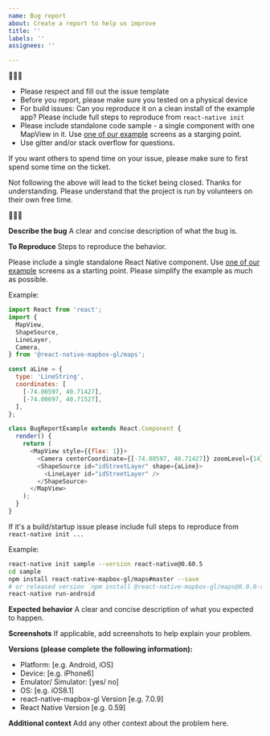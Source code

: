 ```yaml
---
name: Bug report
about: Create a report to help us improve
title: ''
labels: ''
assignees: ''

---
```


🚨🚨🚨
* Please respect and fill out the issue template
* Before you report, please make sure you tested on a physical device
* For build issues: Can you reproduce it on a clean install of the example app? Please include full steps to reproduce from `react-native init`
* Please include standalone code sample - a single component with one MapView in it. Use [one of our example](https://github.com/react-native-mapbox-gl/maps/blob/master/example/src/examples/PointInMapView.js) screens as a starging point.
* Use gitter and/or stack overflow for questions.

If you want others to spend time on your issue, please make sure to first spend some time on the ticket. 

Not following the above will lead to the ticket being closed.
Thanks for understanding. Please understand that the project is run by volunteers on their own free time.

🚨🚨🚨



**Describe the bug**
A clear and concise description of what the bug is.

**To Reproduce**
Steps to reproduce the behavior. 

Please include a single standalone React Native component. Use [one of our example](https://github.com/react-native-mapbox-gl/maps/blob/master/example/src/examples/BugReportTemplate.js) screens as a starting point.
Please simplify the example as much as possible.

Example:
```js
import React from 'react';
import {
  MapView,
  ShapeSource,
  LineLayer,
  Camera,
} from '@react-native-mapbox-gl/maps';

const aLine = {
  type: 'LineString',
  coordinates: [
    [-74.00597, 40.71427],
    [-74.00697, 40.71527],
  ],
};

class BugReportExample extends React.Component {
  render() {
    return (
      <MapView style={{flex: 1}}>
        <Camera centerCoordinate={[-74.00597, 40.71427]} zoomLevel={14} />
        <ShapeSource id="idStreetLayer" shape={aLine}>
          <LineLayer id="idStreetLayer" />
        </ShapeSource>
      </MapView>
    );
  }
}
```

If it's a build/startup issue please include full steps to reproduce from `react-native init ...`

Example:

```sh
react-native init sample --version react-native@0.60.5
cd sample
npm install react-native-mapbox-gl/maps#master --save
# or released version `npm install @react-native-mapbox-gl/maps@8.0.0-rc1 --save`
react-native run-android
```

**Expected behavior**
A clear and concise description of what you expected to happen.

**Screenshots**
If applicable, add screenshots to help explain your problem.

**Versions (please complete the following information):**
 - Platform: [e.g. Android, iOS]
 - Device: [e.g. iPhone6]
 - Emulator/ Simulator: [yes/ no]
 - OS: [e.g. iOS8.1]
 - react-native-mapbox-gl Version [e.g. 7.0.9]
 - React Native Version [e.g. 0.59]

**Additional context**
Add any other context about the problem here.
